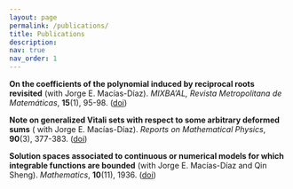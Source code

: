 ```yaml
---
layout: page
permalink: /publications/
title: Publications
description: 
nav: true
nav_order: 1
---
```




**On the coefficients of the polynomial induced by reciprocal roots revisited** (with Jorge E. Macías-Díaz). *MIXBA’AL, Revista Metropolitana de Matemáticas*, **15**(1), 95-98. ([doi](http://www.doi.org/10.24275/uami/dcbi/mix/v15n1/jobri))

**Note on generalized Vitali sets with respect to some arbitrary deformed sums** ( with Jorge E. Macías-Díaz). *Reports on Mathematical Physics*, **90**(3), 377-383. ([doi](https://doi.org/10.1016/S0034-4877(22)00082-9))

**Solution spaces associated to continuous or numerical models for which integrable functions are bounded** (with Jorge E. Macías-Díaz and Qin Sheng). *Mathematics*, **10**(11), 1936. ([doi](https://doi.org/10.3390/math10111936))
